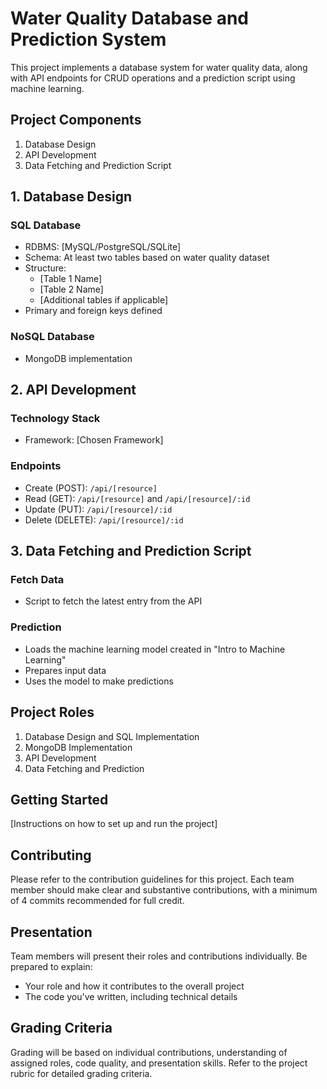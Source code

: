 # Water Quality Database and Prediction System

This project implements a database system for water quality data, along with API endpoints for CRUD operations and a prediction script using machine learning.

## Project Components

1. Database Design
2. API Development
3. Data Fetching and Prediction Script

## 1. Database Design

### SQL Database

- RDBMS: [MySQL/PostgreSQL/SQLite]
- Schema: At least two tables based on water quality dataset
- Structure:
  - [Table 1 Name]
  - [Table 2 Name]
  - [Additional tables if applicable]
- Primary and foreign keys defined

### NoSQL Database

- MongoDB implementation

## 2. API Development

### Technology Stack

- Framework: [Chosen Framework]

### Endpoints

- Create (POST): `/api/[resource]`
- Read (GET): `/api/[resource]` and `/api/[resource]/:id`
- Update (PUT): `/api/[resource]/:id`
- Delete (DELETE): `/api/[resource]/:id`

## 3. Data Fetching and Prediction Script

### Fetch Data

- Script to fetch the latest entry from the API

### Prediction

- Loads the machine learning model created in "Intro to Machine Learning"
- Prepares input data
- Uses the model to make predictions

## Project Roles

1. Database Design and SQL Implementation
2. MongoDB Implementation
3. API Development
4. Data Fetching and Prediction

## Getting Started

[Instructions on how to set up and run the project]

## Contributing

Please refer to the contribution guidelines for this project. Each team member should make clear and substantive contributions, with a minimum of 4 commits recommended for full credit.

## Presentation

Team members will present their roles and contributions individually. Be prepared to explain:

- Your role and how it contributes to the overall project
- The code you've written, including technical details

## Grading Criteria

Grading will be based on individual contributions, understanding of assigned roles, code quality, and presentation skills. Refer to the project rubric for detailed grading criteria.
